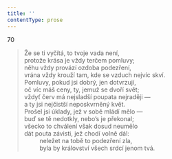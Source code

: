 ```yaml
---
title: ''
contentType: prose
---
```


70

> Že se ti vyčítá, to tvoje vada není,  
> protože krása je vždy terčem pomluvy;  
> něhu vždy provází ozdoba podezření,  
> vrána vždy krouží tam, kde se vzduch nejvíc skví.  
> Pomluvy, pokud jsi dobrý, jen dotvrzují,  
> oč víc máš ceny, ty, jemuž se dvoří svět;  
> vždyť červ má nejsladší poupata nejraději —  
> a ty jsi nejčistší neposkvrněný květ.  
> Prošel jsi úklady, jež v sobě mládí mělo —  
> buď se tě nedotkly, nebo’s je překonal;  
> všecko to chválení však dosud neumělo  
> dát pouta závisti, jež chodí volně dál:  
>          neležet na tobě to podezření zla,  
>          byla by království všech srdcí jenom tvá.
